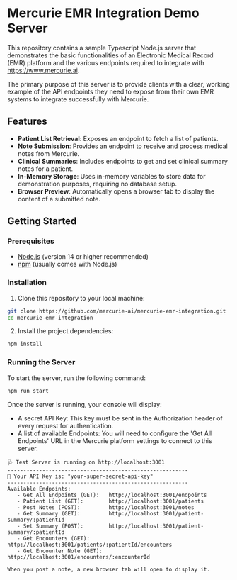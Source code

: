 # Mercurie EMR Integration Demo Server

This repository contains a sample Typescript Node.js server that demonstrates the basic functionalities of an Electronic Medical Record (EMR) platform and the various endpoints required to integrate with https://www.mercurie.ai.

The primary purpose of this server is to provide clients with a clear, working example of the API endpoints they need to expose from their own EMR systems to integrate successfully with Mercurie.

## Features

*   **Patient List Retrieval**: Exposes an endpoint to fetch a list of patients.
*   **Note Submission**: Provides an endpoint to receive and process medical notes from Mercurie.
*   **Clinical Summaries**: Includes endpoints to get and set clinical summary notes for a patient.
*   **In-Memory Storage**: Uses in-memory variables to store data for demonstration purposes, requiring no database setup.
*   **Browser Preview**: Automatically opens a browser tab to display the content of a submitted note.

## Getting Started

### Prerequisites

*   [Node.js](https://nodejs.org/) (version 14 or higher recommended)
*   [npm](https://www.npmjs.com/) (usually comes with Node.js)

### Installation

1.  Clone this repository to your local machine:
```bash
git clone https://github.com/mercurie-ai/mercurie-emr-integration.git
cd mercurie-emr-integration
```

2.  Install the project dependencies:
```bash
npm install
```

### Running the Server

To start the server, run the following command:

```bash
npm run start
```

Once the server is running, your console will display:
- A secret API Key: This key must be sent in the Authorization header of every request for authentication.
- A list of available Endpoints: You will need to configure the 'Get All Endpoints' URL in the Mercurie platform settings to connect to this server.

```
🩺 Test Server is running on http://localhost:3001
---------------------------------------------------------
🔑 Your API Key is: "your-super-secret-api-key"
---------------------------------------------------------
Available Endpoints:
   - Get All Endpoints (GET):   http://localhost:3001/endpoints
   - Patient List (GET):        http://localhost:3001/patients
   - Post Notes (POST):         http://localhost:3001/notes
   - Get Summary (GET):         http://localhost:3001/patient-summary/:patientId
   - Set Summary (POST):        http://localhost:3001/patient-summary/:patientId
   - Get Encounters (GET):      http://localhost:3001/patients/:patientId/encounters
   - Get Encounter Note (GET):  http://localhost:3001/encounters/:encounterId

When you post a note, a new browser tab will open to display it.
```